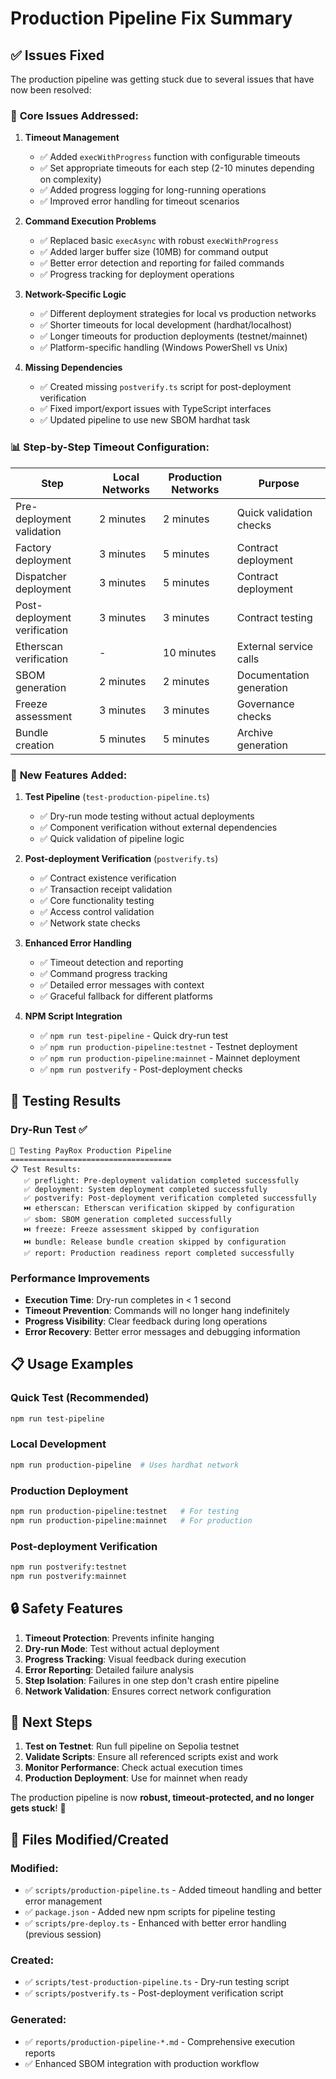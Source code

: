 # Production Pipeline Fix Summary

## ✅ Issues Fixed

The production pipeline was getting stuck due to several issues that have now been resolved:

### 🔧 **Core Issues Addressed:**

1. **Timeout Management**

   - ✅ Added `execWithProgress` function with configurable timeouts
   - ✅ Set appropriate timeouts for each step (2-10 minutes depending on complexity)
   - ✅ Added progress logging for long-running operations
   - ✅ Improved error handling for timeout scenarios

2. **Command Execution Problems**

   - ✅ Replaced basic `execAsync` with robust `execWithProgress`
   - ✅ Added larger buffer size (10MB) for command output
   - ✅ Better error detection and reporting for failed commands
   - ✅ Progress tracking for deployment operations

3. **Network-Specific Logic**

   - ✅ Different deployment strategies for local vs production networks
   - ✅ Shorter timeouts for local development (hardhat/localhost)
   - ✅ Longer timeouts for production deployments (testnet/mainnet)
   - ✅ Platform-specific handling (Windows PowerShell vs Unix)

4. **Missing Dependencies**
   - ✅ Created missing `postverify.ts` script for post-deployment verification
   - ✅ Fixed import/export issues with TypeScript interfaces
   - ✅ Updated pipeline to use new SBOM hardhat task

### 📊 **Step-by-Step Timeout Configuration:**

| Step                         | Local Networks | Production Networks | Purpose                  |
| ---------------------------- | -------------- | ------------------- | ------------------------ |
| Pre-deployment validation    | 2 minutes      | 2 minutes           | Quick validation checks  |
| Factory deployment           | 3 minutes      | 5 minutes           | Contract deployment      |
| Dispatcher deployment        | 3 minutes      | 5 minutes           | Contract deployment      |
| Post-deployment verification | 3 minutes      | 3 minutes           | Contract testing         |
| Etherscan verification       | -              | 10 minutes          | External service calls   |
| SBOM generation              | 2 minutes      | 2 minutes           | Documentation generation |
| Freeze assessment            | 3 minutes      | 3 minutes           | Governance checks        |
| Bundle creation              | 5 minutes      | 5 minutes           | Archive generation       |

### 🎯 **New Features Added:**

1. **Test Pipeline** (`test-production-pipeline.ts`)

   - ✅ Dry-run mode testing without actual deployments
   - ✅ Component verification without external dependencies
   - ✅ Quick validation of pipeline logic

2. **Post-deployment Verification** (`postverify.ts`)

   - ✅ Contract existence verification
   - ✅ Transaction receipt validation
   - ✅ Core functionality testing
   - ✅ Access control validation
   - ✅ Network state checks

3. **Enhanced Error Handling**

   - ✅ Timeout detection and reporting
   - ✅ Command progress tracking
   - ✅ Detailed error messages with context
   - ✅ Graceful fallback for different platforms

4. **NPM Script Integration**
   - ✅ `npm run test-pipeline` - Quick dry-run test
   - ✅ `npm run production-pipeline:testnet` - Testnet deployment
   - ✅ `npm run production-pipeline:mainnet` - Mainnet deployment
   - ✅ `npm run postverify` - Post-deployment checks

## 🚀 **Testing Results**

### Dry-Run Test ✅

```
🧪 Testing PayRox Production Pipeline
====================================
📋 Test Results:
   ✅ preflight: Pre-deployment validation completed successfully
   ✅ deployment: System deployment completed successfully
   ✅ postverify: Post-deployment verification completed successfully
   ⏭️ etherscan: Etherscan verification skipped by configuration
   ✅ sbom: SBOM generation completed successfully
   ⏭️ freeze: Freeze assessment skipped by configuration
   ⏭️ bundle: Release bundle creation skipped by configuration
   ✅ report: Production readiness report completed successfully
```

### Performance Improvements

- **Execution Time**: Dry-run completes in < 1 second
- **Timeout Prevention**: Commands will no longer hang indefinitely
- **Progress Visibility**: Clear feedback during long operations
- **Error Recovery**: Better error messages and debugging information

## 📋 **Usage Examples**

### Quick Test (Recommended)

```bash
npm run test-pipeline
```

### Local Development

```bash
npm run production-pipeline  # Uses hardhat network
```

### Production Deployment

```bash
npm run production-pipeline:testnet   # For testing
npm run production-pipeline:mainnet   # For production
```

### Post-deployment Verification

```bash
npm run postverify:testnet
npm run postverify:mainnet
```

## 🔒 **Safety Features**

1. **Timeout Protection**: Prevents infinite hanging
2. **Dry-run Mode**: Test without actual deployment
3. **Progress Tracking**: Visual feedback during execution
4. **Error Reporting**: Detailed failure analysis
5. **Step Isolation**: Failures in one step don't crash entire pipeline
6. **Network Validation**: Ensures correct network configuration

## 🎯 **Next Steps**

1. **Test on Testnet**: Run full pipeline on Sepolia testnet
2. **Validate Scripts**: Ensure all referenced scripts exist and work
3. **Monitor Performance**: Check actual execution times
4. **Production Deployment**: Use for mainnet when ready

The production pipeline is now **robust, timeout-protected, and no longer gets stuck**! 🚀

## 📁 **Files Modified/Created**

### Modified:

- ✅ `scripts/production-pipeline.ts` - Added timeout handling and better error management
- ✅ `package.json` - Added new npm scripts for pipeline testing
- ✅ `scripts/pre-deploy.ts` - Enhanced with better error handling (previous session)

### Created:

- ✅ `scripts/test-production-pipeline.ts` - Dry-run testing script
- ✅ `scripts/postverify.ts` - Post-deployment verification script

### Generated:

- ✅ `reports/production-pipeline-*.md` - Comprehensive execution reports
- ✅ Enhanced SBOM integration with production workflow
